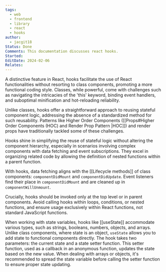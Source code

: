 ```yaml
---
tags:
  - web
  - frontend
  - library
  - react
  - hooks
author:
  - jacgit18
Status: Done
Comments: This documentation discusses react hooks.
Started: 
EditDate: 2024-02-06
Relates:
---
```

A distinctive feature in React, hooks facilitate the use of React functionalities without resorting to class components, promoting a more functional coding style. Classes, while powerful, come with challenges such as navigating the intricacies of the 'this' keyword, binding event handlers, and suboptimal minification and hot-reloading reliability.

Unlike classes, hooks offer a straightforward approach to reusing stateful component logic, addressing the absence of a standardized method for such reusability. Patterns like Higher Order Components ([[Props#Higher Order Components (HOC) and Render Prop Pattern |HOC]]) and render props have traditionally tackled some of these challenges.

Hooks shine in simplifying the reuse of stateful logic without altering the component hierarchy, especially in scenarios involving complex components with data fetching and event subscriptions. They excel in organizing related code by allowing the definition of nested functions within a parent function.

With hooks, data fetching aligns with the [[Lifecycle methods]] of class components: `componentDidMount` and `componentDidUpdate`. Event listeners find their place in `componentDidMount` and are cleaned up in `componentWillUnmount`.

Crucially, hooks should be invoked only at the top level or in parent components. Avoid calling hooks within loops, conditions, or nested functions, and ensure usage exclusively within React functions, not standard JavaScript functions.

When working with state variables, hooks like [[useState]] accommodate various types, such as strings, booleans, numbers, objects, and arrays. Unlike class components, where state is an object, `useState` allows you to add state to functional components directly. The hook takes two parameters: the current state and a state setter function. This setter function, used as a callback in an anonymous function, updates the state based on the new value. When dealing with arrays or objects, it's recommended to spread the state variable before calling the setter function to ensure proper state updating.


